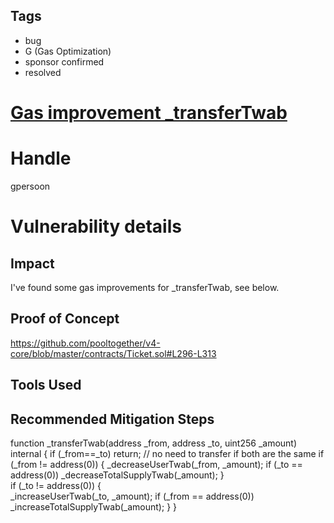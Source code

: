 ## Tags

- bug
- G (Gas Optimization)
- sponsor confirmed
- resolved

# [Gas improvement _transferTwab](https://github.com/code-423n4/2021-10-pooltogether-findings/issues/16) 

# Handle

gpersoon


# Vulnerability details

## Impact
I've found some gas improvements for _transferTwab, see below.

## Proof of Concept
https://github.com/pooltogether/v4-core/blob/master/contracts/Ticket.sol#L296-L313

## Tools Used

## Recommended Mitigation Steps

 function _transferTwab(address _from, address _to, uint256 _amount) internal {
        if (_from==_to) return; // no need to transfer if both are the same
        if (_from != address(0)) {
            _decreaseUserTwab(_from, _amount);
            if (_to == address(0)) _decreaseTotalSupplyTwab(_amount);
        }        
        if (_to != address(0)) {        
            _increaseUserTwab(_to, _amount);
            if (_from == address(0)) _increaseTotalSupplyTwab(_amount);
        }
    }

